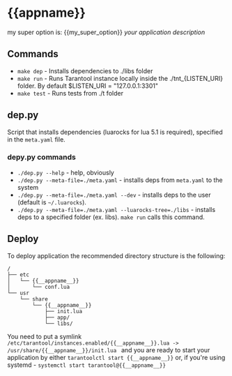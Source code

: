 # {{__appname__}}

my super option is: {{my_super_option}}
_your application description_

## Commands
* `make dep` - Installs dependencies to ./libs folder
* `make run` - Runs Tarantool instance locally inside the ./tnt_{LISTEN_URI} folder. By default $LISTEN_URI = "127.0.0.1:3301"
* `make test` - Runs tests from ./t folder

## dep.py
Script that installs dependencies (luarocks for lua 5.1 is required), specified in the `meta.yaml` file.

### depy.py commands
* `./dep.py --help` - help, obviously
* `./dep.py --meta-file=./meta.yaml` - installs deps from `meta.yaml` to the system
* `./dep.py --meta-file=./meta.yaml --dev` - installs deps to the user (default is `~/.luarocks`).
* `./dep.py --meta-file=./meta.yaml --luarocks-tree=./libs` - installs deps to a specified folder (ex. libs). `make run` calls this command.


## Deploy
To deploy application the recommended directory structure is the following:
```
/
├── etc
│   └── {{__appname__}}
│       └── conf.lua
└── usr
    └── share
        └── {{__appname__}}
            ├── init.lua
            ├── app/
            └── libs/
```
You need to put a symlink `/etc/tarantool/instances.enabled/{{__appname__}}.lua -> /usr/share/{{__appname__}}/init.lua
` and you are ready to start your application by either `tarantoolctl start {{__appname__}}` or, if you're using systemd - `systemctl start tarantool@{{__appname__}}`
